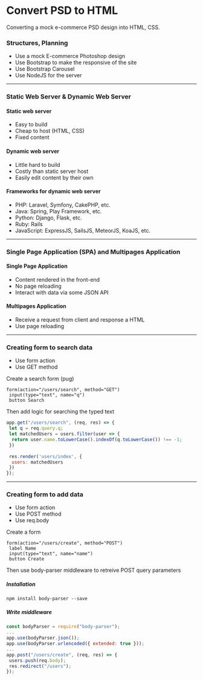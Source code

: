 # Convert PSD to HTML

Converting a mock e-commerce PSD design into HTML, CSS.

### Structures, Planning

* Use a mock E-commerce Photoshop design
* Use Bootstrap to make the responsive of the site
* Use Bootstrap Carousel
* Use NodeJS for the server

<hr>

### Static Web Server & Dynamic Web Server

#### Static web server

* Easy to build
* Cheap to host (HTML, CSS)
* Fixed content

#### Dynamic web server

* Little hard to build
* Costly than static server host
* Easily edit content by their own

#### Frameworks for dynamic web server 

* PHP: Laravel, Symfony, CakePHP, etc.
* Java: Spring, Play Framework, etc.
* Python: Django, Flask, etc.
* Ruby: Rails
* JavaScript: ExpressJS, SailsJS, MeteorJS, KoaJS, etc.

<hr>

### Single Page Application (SPA) and Multipages Application

#### Single Page Application

* Content rendered in the front-end
* No page reloading
* Interact with data via some JSON API


#### Multipages Application

* Receive a request from client and response a HTML
* Use page reloading

<hr>

### Creating form to search data

* Use form action
* Use GET method

Create a search form (pug)
```pug
form(action="/users/search", method="GET")
 input(type="text", name="q")
 button Search
```
Then add logic for searching the typed text
```js
app.get("/users/search", (req, res) => {
 let q = req.query.q;
 let matchedUsers = users.filter(user => {
  return user.name.toLowerCase().indexOf(q.toLowerCase()) !== -1;
 })
 
 res.render('users/index', {
  users: matchedUsers
 })
});
```
<hr>

### Creating form to add data

* Use form action
* Use POST method
* Use req.body

Create a form 
```pug
form(action="/users/create", method="POST")
 label Name
 input(type="text", name="name")
 button Create
```

Then use body-parser middleware to retreive POST query parameters
##### Installation
```
npm install body-parser --save
```
##### Write middleware
```js
const bodyParser = require("body-parser");
...
app.use(bodyParser.json());
app.use(bodyParser.urlencoded({ extended: true }));
...
app.post("/users/create", (req, res) => {
 users.push(req.body);
 res.redirect("/users");
});
```
